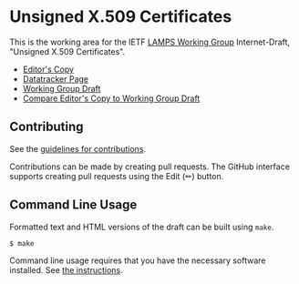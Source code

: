 # Unsigned X.509 Certificates

This is the working area for the IETF [LAMPS Working Group](https://datatracker.ietf.org/group/lamps/documents/) Internet-Draft, "Unsigned X.509 Certificates".

* [Editor's Copy](https://davidben.github.io/x509-alg-none/#go.draft-ietf-lamps-x509-alg-none.html)
* [Datatracker Page](https://datatracker.ietf.org/doc/draft-ietf-lamps-x509-alg-none)
* [Working Group Draft](https://datatracker.ietf.org/doc/html/draft-ietf-lamps-x509-alg-none)
* [Compare Editor's Copy to Working Group Draft](https://davidben.github.io/x509-alg-none/#go.draft-ietf-lamps-x509-alg-none.diff)


## Contributing

See the
[guidelines for contributions](https://github.com/davidben/x509-alg-none/blob/main/CONTRIBUTING.md).

Contributions can be made by creating pull requests.
The GitHub interface supports creating pull requests using the Edit (✏) button.


## Command Line Usage

Formatted text and HTML versions of the draft can be built using `make`.

```sh
$ make
```

Command line usage requires that you have the necessary software installed.  See
[the instructions](https://github.com/martinthomson/i-d-template/blob/main/doc/SETUP.md).

